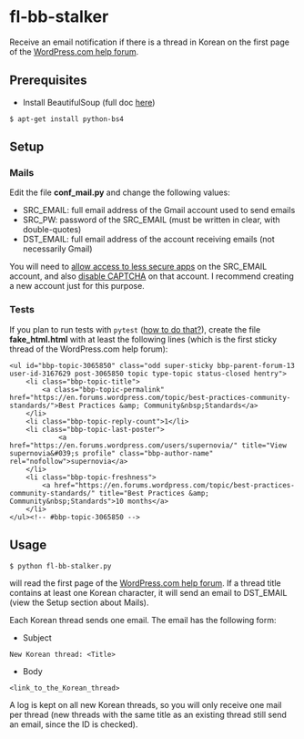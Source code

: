 # fl-bb-stalker
Receive an email notification if there is a thread in Korean on the first page of the [WordPress.com help forum](https://en.forums.wordpress.com/forum/support/).

## Prerequisites
- Install BeautifulSoup (full doc [here](https://www.crummy.com/software/BeautifulSoup/bs4/doc/#installing-beautiful-soup))
```
$ apt-get install python-bs4
```
## Setup
### Mails
Edit the file <b>conf_mail.py</b> and change the following values:
- SRC_EMAIL: full email address of the Gmail account used to send emails
- SRC_PW: password of the SRC_EMAIL (must be written in clear, with double-quotes)
- DST_EMAIL: full email address of the account receiving emails (not necessarily Gmail)

You will need to [allow access to less secure apps](https://myaccount.google.com/lesssecureapps) on the SRC_EMAIL account, and also [disable CAPTCHA](https://accounts.google.com/b/0/DisplayUnlockCaptcha) on that account. I recommend creating a new account just for this purpose.
### Tests
If you plan to run tests with `pytest` ([how to do that?](https://docs.pytest.org/en/latest/getting-started.html)), create the file <b>fake_html.html</b> with at least the following lines (which is the first sticky thread of the WordPress.com help forum):
```
<ul id="bbp-topic-3065850" class="odd super-sticky bbp-parent-forum-13 user-id-3167629 post-3065850 topic type-topic status-closed hentry">
	<li class="bbp-topic-title">
		<a class="bbp-topic-permalink" href="https://en.forums.wordpress.com/topic/best-practices-community-standards/">Best Practices &amp; Community&nbsp;Standards</a>
	</li>
	<li class="bbp-topic-reply-count">1</li>
	<li class="bbp-topic-last-poster">
			<a href="https://en.forums.wordpress.com/users/supernovia/" title="View supernovia&#039;s profile" class="bbp-author-name" rel="nofollow">supernovia</a>
	</li>
	<li class="bbp-topic-freshness">
		<a href="https://en.forums.wordpress.com/topic/best-practices-community-standards/" title="Best Practices &amp; Community&nbsp;Standards">10 months</a>
	</li>
</ul><!-- #bbp-topic-3065850 -->
```
## Usage
```
$ python fl-bb-stalker.py
```
will read the first page of the [WordPress.com help forum](https://en.forums.wordpress.com/forum/support/). If a thread title contains at least one Korean character, it will send an email to DST_EMAIL (view the Setup section about Mails).

Each Korean thread sends one email. The email has the following form:
- Subject
```
New Korean thread: <Title>
```
- Body
```
<link_to_the_Korean_thread>
```

A log is kept on all new Korean threads, so you will only receive one mail per thread (new threads with the same title as an existing thread still send an email, since the ID is checked).
